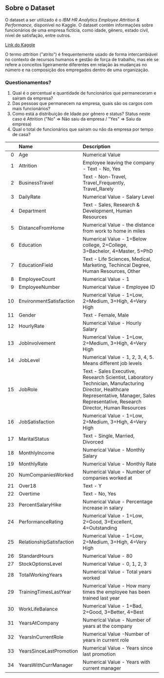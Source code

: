 ## Sobre o Dataset

O dataset a ser utilizado é o *IBM HR Analytics Employee Attrition & Performance*, disponível no Kaggle. O dataset contém informações sobre funcionários de uma empresa fictícia, como idade, gênero, estado civil, nível de satisfação, entre outros.

[Link do Kaggle](https://www.kaggle.com/datasets/pavansubhasht/ibm-hr-analytics-attrition-dataset/data)

O termo *attrition* ("atrito") é frequentemente usado de forma intercambiável no contexto de recursos humanos e gestão de força de trabalho, mas ele se refere a conceitos ligeiramente diferentes em relação às mudanças no número e na composição dos empregados dentro de uma organização. 

### Questionamentos? 

1. Qual é o percentual e quantidade de funcionários que permaneceram e saíram da empresa?
2. Das pessoas que permanecem na empresa, quais são os cargos com mais funcionários?
3. Como está a distribuição de Idade por gênero e status? 
   Status neste caso é Attrition ("No" => Não saiu da empresa  / "Yes" => Saiu da empresa)
4. Qual o total de funcionários que saíram ou não da empresa por tempo de casa?


|    | Name                       | Description                                                                                                                                                    |
|---:|:---------------------------|:---------------------------------------------------------------------------------------------------------------------------------------------------------------|
|  0 | Age                        | Numerical Value                                                                                                                                                |
|  1 | Attrition                  | Employee leaving the company - Text - No, Yes                                                                                                                     |
|  2 | BusinessTravel            | Text - Non-Travel, Travel_Frequently, Travel_Rarely                                                                                                             |
|  3 | DailyRate                 | Numerical Value - Salary Level                                                                                                                                 |
|  4 | Department                 | Text - Sales, Research & Development, Human Resources                                                                                                         |
|  5 | DistanceFromHome         | Numerical Value - the distance from work to home in miles 
|  6 | Education                  | Numerical Value - 1=Below college, 2=College, 3=Bachelor, 4=Master, 5=PhD   |
|  7 | EducationField            | Text - Life Sciences, Medical, Marketing, Techincal Degree, Human Resources, Other                                                                                   |
|  8 | EmployeeCount             | Numerical Value - 1                                                                                                                                               |
|  9 | EmployeeNumber            | Numerical Value - Employee ID                                                                                                                                  |
| 10 | EnvironmentSatisfaction    | Numerical Value - 1=Low, 2=Medium, 3=High, 4=Very High |
| 11 | Gender                     | Text - Female, Male                                                                                                                                             |
| 12 | HourlyRate                | Numerical Value - Hourly Salary                                                                                                                                |
| 13 | JobInvolvement            | Numerical Value - 1=Low, 2=Medium, 3=High, 4=Very High                                                                                                         |
| 14 | JobLevel                  | Numerical Value - 1, 2, 3, 4, 5. Means different job levels                                                                                                     |
| 15 | JobRole                   | Text - Sales Executive, Research Scientist, Laboratory Technician, Manufacturing Director, Healthcare Representative, Manager, Sales Representative, Research Director, Human Resources |
| 16 | JobSatisfaction           | Numerical Value - 1=Low, 2=Medium, 3=High, 4=Very High                                                                                                         |
| 17 | MaritalStatus             | Text - Single, Married, Divorced                                                                                                                                      |
| 18 | MonthlyIncome             | Numerical Value - Monthly Salary                                                                                                                               |
| 19 | MonthlyRate                | Numerical Value - Monthly Rate                                                                                                                                  |
| 20 | NumCompaniesWorked        | Numerical Value - Number of companies worked at                                                                                                                |
| 21 | Over18                    | Text - Y                                                                                                                                                    |
| 22 | Overtime                   | Text - No, Yes                                                                                                                                                    |
| 23 | PercentSalaryHike        | Numerical Value - Percentage increase in salary                                                                                                                |
| 24 | PerformanceRating         | Numerical Value - 1=Low, 2=Good, 3=Excellent, 4=Outstanding                                                                                                    |
| 25 | RelationshipSatisfaction  | Numerical Value - 1=Low, 2=Medium, 3=High, 4=Very High                                                                                                         |
| 26 | StandardHours             | Numerical Value - 80                                                                                                                                            |
| 27 | StockOptionsLevel        | Numerical Value - 0, 1, 2, 3                                                                                                                                    |
| 28 | TotalWorkingYears        | Numerical Value - Total years worked                                                                                                                            |
| 29 | TrainingTimesLastYear   | Numerical Value - How many times the employee has been trained last year                                                                                       |
| 30 | WorkLifeBalance          | Numerical Value - 1=Bad, 2=Good, 3=Better, 4=Best                                                                                                              |
| 31 | YearsAtCompany           | Numerical Value - Number of years at the company                                                                                                                |
| 32 | YearsInCurrentRole      | Numerical Value -Number of years in current role                                                                                                                |
| 33 | YearsSinceLastPromotion | Numerical Value - Years since last promotion                                                                                                                    |
| 34 | YearsWithCurrManager | Numerical Value - Years with current manager                                                                                                                    |
